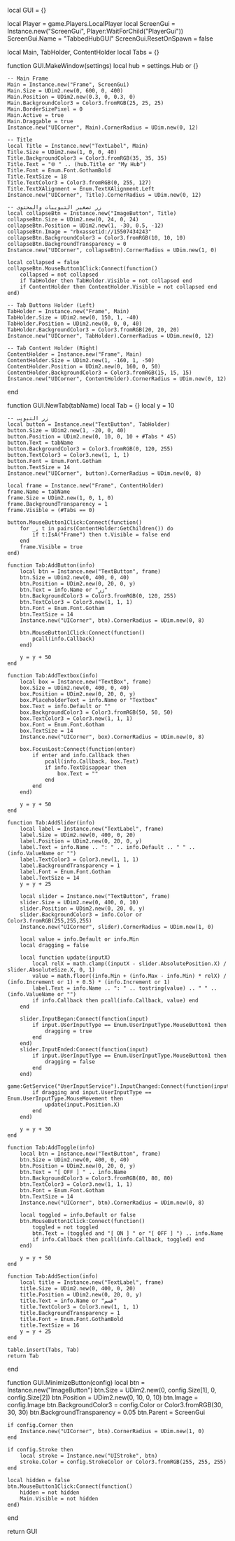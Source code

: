 local GUI = {}

local Player = game.Players.LocalPlayer
local ScreenGui = Instance.new("ScreenGui", Player:WaitForChild("PlayerGui"))
ScreenGui.Name = "TabbedHubGUI"
ScreenGui.ResetOnSpawn = false

local Main, TabHolder, ContentHolder
local Tabs = {}

function GUI.MakeWindow(settings)
	local hub = settings.Hub or {}

	-- Main Frame
	Main = Instance.new("Frame", ScreenGui)
	Main.Size = UDim2.new(0, 600, 0, 400)
	Main.Position = UDim2.new(0.3, 0, 0.3, 0)
	Main.BackgroundColor3 = Color3.fromRGB(25, 25, 25)
	Main.BorderSizePixel = 0
	Main.Active = true
	Main.Draggable = true
	Instance.new("UICorner", Main).CornerRadius = UDim.new(0, 12)

	-- Title
	local Title = Instance.new("TextLabel", Main)
	Title.Size = UDim2.new(1, 0, 0, 40)
	Title.BackgroundColor3 = Color3.fromRGB(35, 35, 35)
	Title.Text = "🌐 " .. (hub.Title or "My Hub")
	Title.Font = Enum.Font.GothamBold
	Title.TextSize = 18
	Title.TextColor3 = Color3.fromRGB(0, 255, 127)
	Title.TextXAlignment = Enum.TextXAlignment.Left
	Instance.new("UICorner", Title).CornerRadius = UDim.new(0, 12)

	-- زر تصغير التبويبات والمحتوى
	local collapseBtn = Instance.new("ImageButton", Title)
	collapseBtn.Size = UDim2.new(0, 24, 0, 24)
	collapseBtn.Position = UDim2.new(1, -30, 0.5, -12)
	collapseBtn.Image = "rbxassetid://15507434243"
	collapseBtn.BackgroundColor3 = Color3.fromRGB(10, 10, 10)
	collapseBtn.BackgroundTransparency = 0
	Instance.new("UICorner", collapseBtn).CornerRadius = UDim.new(1, 0)

	local collapsed = false
	collapseBtn.MouseButton1Click:Connect(function()
		collapsed = not collapsed
		if TabHolder then TabHolder.Visible = not collapsed end
		if ContentHolder then ContentHolder.Visible = not collapsed end
	end)

	-- Tab Buttons Holder (Left)
	TabHolder = Instance.new("Frame", Main)
	TabHolder.Size = UDim2.new(0, 150, 1, -40)
	TabHolder.Position = UDim2.new(0, 0, 0, 40)
	TabHolder.BackgroundColor3 = Color3.fromRGB(20, 20, 20)
	Instance.new("UICorner", TabHolder).CornerRadius = UDim.new(0, 12)

	-- Tab Content Holder (Right)
	ContentHolder = Instance.new("Frame", Main)
	ContentHolder.Size = UDim2.new(1, -160, 1, -50)
	ContentHolder.Position = UDim2.new(0, 160, 0, 50)
	ContentHolder.BackgroundColor3 = Color3.fromRGB(15, 15, 15)
	Instance.new("UICorner", ContentHolder).CornerRadius = UDim.new(0, 12)
end

function GUI.NewTab(tabName)
	local Tab = {}
	local y = 10

	-- زر التبويب
	local button = Instance.new("TextButton", TabHolder)
	button.Size = UDim2.new(1, -20, 0, 40)
	button.Position = UDim2.new(0, 10, 0, 10 + #Tabs * 45)
	button.Text = tabName
	button.BackgroundColor3 = Color3.fromRGB(0, 120, 255)
	button.TextColor3 = Color3.new(1, 1, 1)
	button.Font = Enum.Font.Gotham
	button.TextSize = 14
	Instance.new("UICorner", button).CornerRadius = UDim.new(0, 8)

	local frame = Instance.new("Frame", ContentHolder)
	frame.Name = tabName
	frame.Size = UDim2.new(1, 0, 1, 0)
	frame.BackgroundTransparency = 1
	frame.Visible = (#Tabs == 0)

	button.MouseButton1Click:Connect(function()
		for _, t in pairs(ContentHolder:GetChildren()) do
			if t:IsA("Frame") then t.Visible = false end
		end
		frame.Visible = true
	end)

	function Tab:AddButton(info)
		local btn = Instance.new("TextButton", frame)
		btn.Size = UDim2.new(0, 400, 0, 40)
		btn.Position = UDim2.new(0, 20, 0, y)
		btn.Text = info.Name or "زر"
		btn.BackgroundColor3 = Color3.fromRGB(0, 120, 255)
		btn.TextColor3 = Color3.new(1, 1, 1)
		btn.Font = Enum.Font.Gotham
		btn.TextSize = 14
		Instance.new("UICorner", btn).CornerRadius = UDim.new(0, 8)

		btn.MouseButton1Click:Connect(function()
			pcall(info.Callback)
		end)

		y = y + 50
	end

	function Tab:AddTextbox(info)
		local box = Instance.new("TextBox", frame)
		box.Size = UDim2.new(0, 400, 0, 40)
		box.Position = UDim2.new(0, 20, 0, y)
		box.PlaceholderText = info.Name or "Textbox"
		box.Text = info.Default or ""
		box.BackgroundColor3 = Color3.fromRGB(50, 50, 50)
		box.TextColor3 = Color3.new(1, 1, 1)
		box.Font = Enum.Font.Gotham
		box.TextSize = 14
		Instance.new("UICorner", box).CornerRadius = UDim.new(0, 8)

		box.FocusLost:Connect(function(enter)
			if enter and info.Callback then
				pcall(info.Callback, box.Text)
				if info.TextDisappear then
					box.Text = ""
				end
			end
		end)

		y = y + 50
	end

	function Tab:AddSlider(info)
		local label = Instance.new("TextLabel", frame)
		label.Size = UDim2.new(0, 400, 0, 20)
		label.Position = UDim2.new(0, 20, 0, y)
		label.Text = info.Name .. ": " .. info.Default .. " " .. (info.ValueName or "")
		label.TextColor3 = Color3.new(1, 1, 1)
		label.BackgroundTransparency = 1
		label.Font = Enum.Font.Gotham
		label.TextSize = 14
		y = y + 25

		local slider = Instance.new("TextButton", frame)
		slider.Size = UDim2.new(0, 400, 0, 10)
		slider.Position = UDim2.new(0, 20, 0, y)
		slider.BackgroundColor3 = info.Color or Color3.fromRGB(255,255,255)
		Instance.new("UICorner", slider).CornerRadius = UDim.new(1, 0)

		local value = info.Default or info.Min
		local dragging = false

		local function update(inputX)
			local relX = math.clamp((inputX - slider.AbsolutePosition.X) / slider.AbsoluteSize.X, 0, 1)
			value = math.floor((info.Min + (info.Max - info.Min) * relX) / (info.Increment or 1) + 0.5) * (info.Increment or 1)
			label.Text = info.Name .. ": " .. tostring(value) .. " " .. (info.ValueName or "")
			if info.Callback then pcall(info.Callback, value) end
		end

		slider.InputBegan:Connect(function(input)
			if input.UserInputType == Enum.UserInputType.MouseButton1 then
				dragging = true
			end
		end)
		slider.InputEnded:Connect(function(input)
			if input.UserInputType == Enum.UserInputType.MouseButton1 then
				dragging = false
			end
		end)
		game:GetService("UserInputService").InputChanged:Connect(function(input)
			if dragging and input.UserInputType == Enum.UserInputType.MouseMovement then
				update(input.Position.X)
			end
		end)

		y = y + 30
	end

	function Tab:AddToggle(info)
		local btn = Instance.new("TextButton", frame)
		btn.Size = UDim2.new(0, 400, 0, 40)
		btn.Position = UDim2.new(0, 20, 0, y)
		btn.Text = "[ OFF ] " .. info.Name
		btn.BackgroundColor3 = Color3.fromRGB(80, 80, 80)
		btn.TextColor3 = Color3.new(1, 1, 1)
		btn.Font = Enum.Font.Gotham
		btn.TextSize = 14
		Instance.new("UICorner", btn).CornerRadius = UDim.new(0, 8)

		local toggled = info.Default or false
		btn.MouseButton1Click:Connect(function()
			toggled = not toggled
			btn.Text = (toggled and "[ ON ] " or "[ OFF ] ") .. info.Name
			if info.Callback then pcall(info.Callback, toggled) end
		end)

		y = y + 50
	end

	function Tab:AddSection(info)
		local title = Instance.new("TextLabel", frame)
		title.Size = UDim2.new(0, 400, 0, 20)
		title.Position = UDim2.new(0, 20, 0, y)
		title.Text = info.Name or "قسم"
		title.TextColor3 = Color3.new(1, 1, 1)
		title.BackgroundTransparency = 1
		title.Font = Enum.Font.GothamBold
		title.TextSize = 16
		y = y + 25
	end

	table.insert(Tabs, Tab)
	return Tab
end

function GUI.MinimizeButton(config)
	local btn = Instance.new("ImageButton")
	btn.Size = UDim2.new(0, config.Size[1], 0, config.Size[2])
	btn.Position = UDim2.new(0, 10, 0, 10)
	btn.Image = config.Image
	btn.BackgroundColor3 = config.Color or Color3.fromRGB(30, 30, 30)
	btn.BackgroundTransparency = 0.05
	btn.Parent = ScreenGui

	if config.Corner then
		Instance.new("UICorner", btn).CornerRadius = UDim.new(1, 0)
	end

	if config.Stroke then
		local stroke = Instance.new("UIStroke", btn)
		stroke.Color = config.StrokeColor or Color3.fromRGB(255, 255, 255)
	end

	local hidden = false
	btn.MouseButton1Click:Connect(function()
		hidden = not hidden
		Main.Visible = not hidden
	end)
end

return GUI
